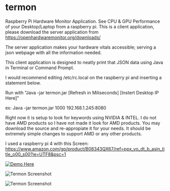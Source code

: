 # termon
Raspberry Pi Hardware Monitor Application. See CPU &amp; GPU Performance of your Desktop/Laptop from a raspberry pi.
This is a client application, please download the server application from https://openhardwaremonitor.org/downloads/

The server application makes your hardware vitals accessible; serving a json webpage with all the information needed.

This client application is designed to neatly print that JSON data using Java in Terminal or Command Prompt.

I would recommend editing /etc/rc.local on the raspberry pi and inserting a statement below.

Run with "Java -jar termon.jar [Refresh in Miliseconds] [Instert Desktop IP Here]"

ex: Java -jar termon.jar 1000 192.168.1.245:8080

Right now it is setup to look for keywords using NVIDIA & INTEL.
I do not have AMD products so I have not made it look for AMD products.
You may download the source and re-appropiate it for your needs. It should be extremely simple changes to support AMD
or any other products.

I used a raspberry pi 4 with this Screen: https://www.amazon.com/gp/product/B08343QX67/ref=ppx_yo_dt_b_asin_title_o00_s00?ie=UTF8&psc=1

[![Demo Here](https://i9.ytimg.com/vi/gQHTQh_N-Go/mqdefault.jpg?time=1581367878870&sqp=CPiDh_IF&rs=AOn4CLDM7_JWa5zXZ3BLfPSOmkXYkRqPJA)](https://youtu.be/gQHTQh_N-Go)

![Termon Screenshot](https://i.imgur.com/2jbiCNp.png) 

![Termon Screenshot](https://i.imgur.com/nxNTHO9.png) 

